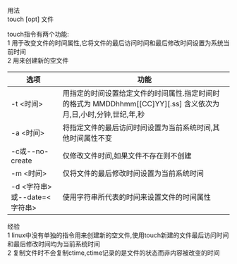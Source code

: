 用法  
touch [opt] 文件  




touch指令有两个功能:  
1 用于改变文件的时间属性,它将文件的最后访问时间和最后修改时间设置为系统当前时间  
2 用来创建新的空文件  

选项 | 功能
-- | --
-t <时间> | 用指定的时间设置给定文件的时间属性.指定时间时的格式为 MMDDhhmm[[CC]YY][.ss] 含义依次为 月,日,小时,分钟,世纪,年,秒
-a <时间> | 将指定文件的最后访问时间设置为当前系统时间,其他时间属性不变
-c或--no-create | 仅修改文件时间,如果文件不存在则不创建
-m <时间> | 仅将文件的最后修改时间设置为当前系统时间
-d <字符串>或--date=<字符串> | 使用字符串所代表的时间来设置文件的时间属性  


经验  
1 linux中没有单独的指令用来创建新的空文件,使用touch新建的文件最后访问时间和最后修改时间均为当前系统时间  
2 复制文件时不会复制ctime,ctime记录的是文件的状态而非内容被改变的时间

